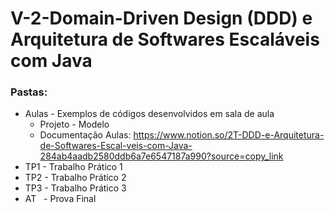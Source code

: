 # V-2-Domain-Driven Design (DDD) e Arquitetura de Softwares Escaláveis com Java

### Pastas:

- Aulas - Exemplos de códigos desenvolvidos em sala de aula
    - Projeto - Modelo
    - Documentação Aulas: https://www.notion.so/2T-DDD-e-Arquitetura-de-Softwares-Escal-veis-com-Java-284ab4aadb2580ddb6a7e6547187a990?source=copy_link
- TP1 - Trabalho Prático 1
- TP2 - Trabalho Prático 2
- TP3 - Trabalho Prático 3
- AT&nbsp;&nbsp; - Prova Final